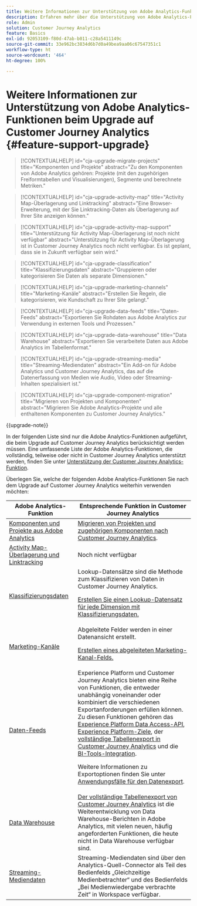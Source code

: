 ```yaml
---
title: Weitere Informationen zur Unterstützung von Adobe Analytics-Funktionen beim Upgrade auf Customer Journey Analytics
description: Erfahren mehr über die Unterstützung von Adobe Analytics-Funktionen beim Upgrade auf Customer Journey Analytics.
role: Admin
solution: Customer Journey Analytics
feature: Basics
exl-id: 92053109-f80d-47ab-b011-c28a5411149c
source-git-commit: 33e962bc3834d6b7d0a49bea9aa06c67547351c1
workflow-type: ht
source-wordcount: '464'
ht-degree: 100%

---
```


# Weitere Informationen zur Unterstützung von Adobe Analytics-Funktionen beim Upgrade auf Customer Journey Analytics {#feature-support-upgrade}

<!-- markdownlint-disable MD034 -->

>[!CONTEXTUALHELP]
>id="cja-upgrade-migrate-projects"
>title="Komponenten und Projekte"
>abstract="Zu den Komponenten von Adobe Analytics gehören: Projekte (mit den zugehörigen Freiformtabellen und Visualisierungen), Segmente und berechnete Metriken."

<!-- markdownlint-enable MD034 -->

<!-- markdownlint-disable MD034 -->

>[!CONTEXTUALHELP]
>id="cja-upgrade-activity-map"
>title="Activity Map-Überlagerung und Linktracking"
>abstract="Eine Browser-Erweiterung, mit der Sie Linktracking-Daten als Überlagerung auf Ihrer Site anzeigen können."

<!-- markdownlint-enable MD034 -->

<!-- markdownlint-disable MD034 -->

>[!CONTEXTUALHELP]
>id="cja-upgrade-activity-map-support"
>title="Unterstützung für Activity Map-Überlagerung ist noch nicht verfügbar"
>abstract="Unterstützung für Activity Map-Überlagerung ist in Customer Journey Analytics noch nicht verfügbar. Es ist geplant, dass sie in Zukunft verfügbar sein wird."

<!-- markdownlint-enable MD034 -->

<!-- markdownlint-disable MD034 -->

>[!CONTEXTUALHELP]
>id="cja-upgrade-classification"
>title="Klassifizierungsdaten"
>abstract="Gruppieren oder kategorisieren Sie Daten als separate Dimensionen."

<!-- markdownlint-enable MD034 -->

<!-- markdownlint-disable MD034 -->

>[!CONTEXTUALHELP]
>id="cja-upgrade-marketing-channels"
>title="Marketing-Kanäle"
>abstract="Erstellen Sie Regeln, die kategorisieren, wie Kundschaft zu Ihrer Site gelangt."

<!-- markdownlint-enable MD034 -->

<!-- markdownlint-disable MD034 -->

>[!CONTEXTUALHELP]
>id="cja-upgrade-data-feeds"
>title="Daten-Feeds"
>abstract="Exportieren Sie Rohdaten aus Adobe Analytics zur Verwendung in externen Tools und Prozessen."

<!-- markdownlint-enable MD034 -->

<!-- markdownlint-disable MD034 -->

>[!CONTEXTUALHELP]
>id="cja-upgrade-data-warehouse"
>title="Data Warehouse"
>abstract="Exportieren Sie verarbeitete Daten aus Adobe Analytics im Tabellenformat."

<!-- markdownlint-enable MD034 -->

<!-- markdownlint-disable MD034 -->

>[!CONTEXTUALHELP]
>id="cja-upgrade-streaming-media"
>title="Streaming-Mediendaten"
>abstract="Ein Add-on für Adobe Analytics und Customer Journey Analytics, das auf die Datenerfassung von Medien wie Audio, Video oder Streaming-Inhalten spezialisiert ist."

<!-- markdownlint-enable MD034 -->

<!-- markdownlint-disable MD034 -->

>[!CONTEXTUALHELP]
>id="cja-upgrade-component-migration"
>title="Migrieren von Projekten und Komponenten"
>abstract="Migrieren Sie Adobe Analytics-Projekte und alle enthaltenen Komponenten zu Customer Journey Analytics."

<!-- markdownlint-enable MD034 -->

{{upgrade-note}}

In der folgenden Liste sind nur die Adobe Analytics-Funktionen aufgeführt, die beim Upgrade auf Customer Journey Analytics berücksichtigt werden müssen. Eine umfassende Liste der Adobe Analytics-Funktionen, die vollständig, teilweise oder nicht in Customer Journey Analytics unterstützt werden, finden Sie unter [Unterstützung der Customer Journey Analytics-Funktion](/help/getting-started/aa-vs-cja/cja-aa.md).

Überlegen Sie, welche der folgenden Adobe Analytics-Funktionen Sie nach dem Upgrade auf Customer Journey Analytics weiterhin verwenden möchten:

| Adobe Analytics-Funktion | Entsprechende Funktion in Customer Journey Analytics |
|---------|----------|
| [Komponenten und Projekte aus Adobe Analytics](https://experienceleague.adobe.com/de/docs/analytics/analyze/analysis-workspace/build-workspace-project/freeform-overview) | [Migrieren von Projekten und zugehörigen Komponenten nach Customer Journey Analytics](https://experienceleague.adobe.com/de/docs/analytics/admin/admin-tools/component-migration/prepare-component-migration). |
| [Activity Map-Überlagerung und Linktracking](https://experienceleague.adobe.com/de/docs/analytics/analyze/activity-map/overview) | Noch nicht verfügbar |
| [Klassifizierungsdaten](https://experienceleague.adobe.com/de/docs/analytics/components/classifications/c-classifications) | Lookup-Datensätze sind die Methode zum Klassifizieren von Daten in Customer Journey Analytics.<p>[Erstellen Sie einen Lookup-Datensatz für jede Dimension mit Klassifizierungsdaten.](/help/getting-started/cja-upgrade/cja-upgrade-dataset-lookup.md)</p> |
| [Marketing-Kanäle](https://experienceleague.adobe.com/de/docs/analytics/components/marketing-channels/c-getting-started-mchannel) | Abgeleitete Felder werden in einer Datenansicht erstellt. <p>[Erstellen eines abgeleiteten Marketing-Kanal-Felds.](/help/getting-started/cja-upgrade/cja-upgrade-marketing-channel.md)</p> |
| [Daten-Feeds](https://experienceleague.adobe.com/de/docs/analytics/export/analytics-data-feed/data-feed-overview) | Experience Platform und Customer Journey Analytics bieten eine Reihe von Funktionen, die entweder unabhängig voneinander oder kombiniert die verschiedenen Exportanforderungen erfüllen können. Zu diesen Funktionen gehören das [Experience Platform Data Access-API](https://experienceleague.adobe.com/docs/experience-platform/data-access/api.html?lang=de), [Experience Platform-Ziele](https://experienceleague.adobe.com/docs/experience-platform/destinations/ui/activate/export-datasets.html?lang=de), der [vollständige Tabellenexport in Customer Journey Analytics](/help/analysis-workspace/export/export-cloud.md) und die [BI-Tools-Integration](/help/data-views/bi-extension.md).<p>Weitere Informationen zu Exportoptionen finden Sie unter [Anwendungsfälle für den Datenexport](/help/use-cases/data-export/overview.md).</p> |
| [Data Warehouse](https://experienceleague.adobe.com/de/docs/analytics/export/data-warehouse/data-warehouse) | [Der vollständige Tabellenexport von Customer Journey Analytics](/help/analysis-workspace/export/export-cloud.md) ist die Weiterentwicklung von Data Warehouse-Berichten in Adobe Analytics, mit vielen neuen, häufig angeforderten Funktionen, die heute nicht in Data Warehouse verfügbar sind. |
| [Streaming-Mediendaten](https://experienceleague.adobe.com/de/docs/media-analytics/using/media-overview) | Streaming-Mediendaten sind über den Analytics-Quell-Connector als Teil des Bedienfelds „Gleichzeitige Medienbetrachter“ und des Bedienfelds „Bei Medienwiedergabe verbrachte Zeit“ in Workspace verfügbar. |

